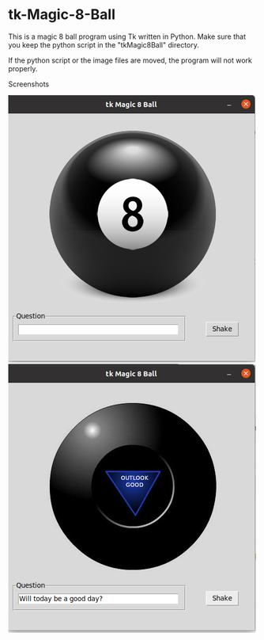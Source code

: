 # tk-Magic-8-Ball

This is a magic 8 ball program using Tk written in Python. 
Make sure that you keep the python script in the "tkMagic8Ball" directory. 

If the python script or the image files are moved, the program will not work properly. 


Screenshots


![Screenshot 0](https://raw.githubusercontent.com/thecomputerguru/tk-Magic-8-Ball/master/tkMagic8Ball/Screenshots/screenshot0.png)
![Screenshot 1](https://raw.githubusercontent.com/thecomputerguru/tk-Magic-8-Ball/master/tkMagic8Ball/Screenshots/screenshot1.png)
